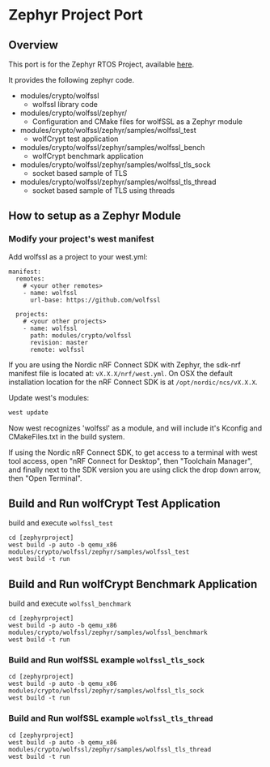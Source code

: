 Zephyr Project Port
===================

## Overview

This port is for the Zephyr RTOS Project, available [here](https://www.zephyrproject.org/).

It provides the following zephyr code.

- modules/crypto/wolfssl
    - wolfssl library code
- modules/crypto/wolfssl/zephyr/
    - Configuration and CMake files for wolfSSL as a Zephyr module
- modules/crypto/wolfssl/zephyr/samples/wolfssl_test
    - wolfCrypt test application
- modules/crypto/wolfssl/zephyr/samples/wolfssl_bench
    - wolfCrypt benchmark application
- modules/crypto/wolfssl/zephyr/samples/wolfssl_tls_sock
    - socket based sample of TLS
- modules/crypto/wolfssl/zephyr/samples/wolfssl_tls_thread
    - socket based sample of TLS using threads

## How to setup as a Zephyr Module

### Modify your project's west manifest

Add wolfssl as a project to your west.yml:
```
manifest:
  remotes:
    # <your other remotes>
    - name: wolfssl
      url-base: https://github.com/wolfssl

  projects:
    # <your other projects>
    - name: wolfssl
      path: modules/crypto/wolfssl
      revision: master
      remote: wolfssl
```

If you are using the Nordic nRF Connect SDK with Zephyr, the sdk-nrf manifest
file is located at: `vX.X.X/nrf/west.yml`. On OSX the default installation
location for the nRF Connect SDK is at `/opt/nordic/ncs/vX.X.X`.

Update west's modules:

```bash
west update
```

Now west recognizes 'wolfssl' as a module, and will include it's Kconfig and
CMakeFiles.txt in the build system.

If using the Nordic nRF Connect SDK, to get access to a terminal with west
tool access, open "nRF Connect for Desktop", then "Toolchain Manager",
and finally next to the SDK version you are using click the drop down arrow,
then "Open Terminal".

## Build and Run wolfCrypt Test Application

build and execute `wolfssl_test`

```
cd [zephyrproject]
west build -p auto -b qemu_x86 modules/crypto/wolfssl/zephyr/samples/wolfssl_test
west build -t run
```

## Build and Run wolfCrypt Benchmark Application

build and execute `wolfssl_benchmark`

```
cd [zephyrproject]
west build -p auto -b qemu_x86 modules/crypto/wolfssl/zephyr/samples/wolfssl_benchmark
west build -t run
```

### Build and Run wolfSSL example `wolfssl_tls_sock`

```
cd [zephyrproject]
west build -p auto -b qemu_x86 modules/crypto/wolfssl/zephyr/samples/wolfssl_tls_sock
west build -t run
```

### Build and Run wolfSSL example `wolfssl_tls_thread`

```
cd [zephyrproject]
west build -p auto -b qemu_x86 modules/crypto/wolfssl/zephyr/samples/wolfssl_tls_thread
west build -t run
```

